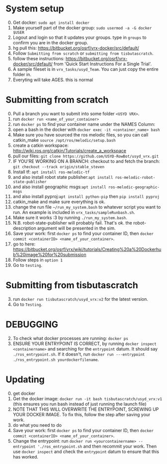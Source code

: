 # System setup
0. Get docker: `sudo apt install docker`
1. Make yourself part of the docker group: `sudo usermod -a -G docker $USER`
2. Logout and login so that it updates your groups. type in `groups` to confirm you are in the docker group.
3. hg pull this: https://bitbucket.org/osrf/vrx-docker/src/default/
4. Follow `Submitting from scratch` or `submitting from tisbutascratch`.
5. follow these instructions: https://bitbucket.org/osrf/vrx-docker/src/default/ from 'Quick Start Instructions For a Single Trial'.
6. A sample fileset is in `vrx_tasks/usyd_Team`. You can just copy the entire folder in.
7. Everyting will take AGES. this is normal

# Submitting from scratch
0. Pull a branch you want to submit into some folder `<USYD VRX>`.
3. run `docker run <name_of_your_container>`
4. run `docker ps` to find your container name under the NAMES Column:
5. open a bash in the docker with `docker exec -it <container_name> bash`
6. Make sure you have sourced the ros melodic files, so you can call catkin_make `source /opt/ros/melodic/setup.bash`
6. create a catkin workspace: http://wiki.ros.org/catkin/Tutorials/create_a_workspace 
7. pull our files: `git clone https://github.com/USYD-RowBot/usyd_vrx.git`
8. IF YOU'RE WORKING ON A BRANCH: checkout to and fetch the branch: `git checkout --track origin/stable_steven`
9. Install tf: `apt install ros-melodic-tf` 
10. and also install robot state publisher:`apt install ros-melodic-robot-state-publisher`
10. and also install geographic msgs:`apt install ros-melodic-geographic-msgs`
10. and also install pyproj:`apt install python-pip` then `pip install pyproj`
10. catkin_make and make sure everything is ok.
11. change the run file `~/run_my_system.bash` to whatever script you want to run. An example is included in `vrx_tasks/sampleRunbash.sh`.
12. Make sure it works :3 by running `./run_my_system.bash`.
12. N.B. robot-state-publisher will probably fail. That's ok. the robot-description argument will be presented in the sim.
12. Save your work: first `docker ps` to find your container ID, then `docker commit <containerID> <name_of_your_container>`.
3. go to here: https://bitbucket.org/osrf/vrx/wiki/tutorials/Creating%20a%20Dockerhub%20image%20for%20submission
4. Follow steps in `option 1`
5. Go to `testing`.

# Submitting from tisbutascratch
3. run `docker run tisbutascratch/usyd_vrx:v2` for the latest version.
5. Go to `Testing`.

# DEBUGGING
2. To check what docker processes are running: `docker ps`
2. ENSURE YOUR ENTRYPOINT IS CORRECT, by running `docker inspect <containername>` and searching for the `entrypoint` datum. It should say `./ros_entrypoint.sh`. If it doesn't, run `docker run ---entrypoint ./ros_entrypoint.sh yourdockerfilename`.


# Updating
0. get docker
1. Get the docker image: `docker run -it bash tisbutascratch/usyd_vrx:v1` (this ensures you run bash instead of just running the launch file)
2. NOTE THAT THIS WILL OVERWRITE THE ENTRYPOINT, SCREWING UP YOUR DOCKER IMAGE. To fix this, follow the step after saving your work.
2. do what you need to do
3. Save your work: first `docker ps` to find your container ID, then `docker commit <containerID> <name_of_your_container>`.
4. Change the entrypoint: run `docker run <yourcontainername> --entrypoint './ros_entrypoint.sh` and then recommit your work. Then use `docker inspect` and check the `entrypoint` datum to ensure that this has worked.


